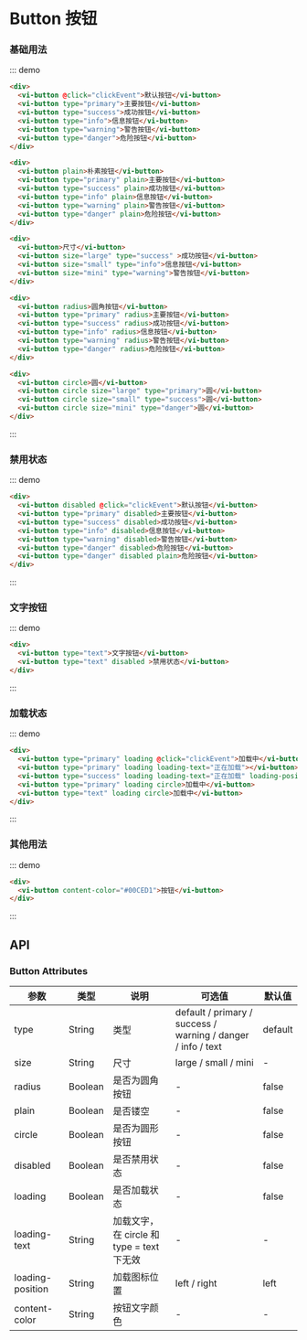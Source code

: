 <script>
export default {
  data() {
    return{
      
    }
  },
  methods: {
   clickEvent () {
     console.log(111111)
   }
  }
}
</script>

# Button 按钮

### 基础用法
::: demo
``` html
<div>
  <vi-button @click="clickEvent">默认按钮</vi-button>
  <vi-button type="primary">主要按钮</vi-button>
  <vi-button type="success">成功按钮</vi-button>
  <vi-button type="info">信息按钮</vi-button>
  <vi-button type="warning">警告按钮</vi-button>
  <vi-button type="danger">危险按钮</vi-button>
</div>

<div>
  <vi-button plain>朴素按钮</vi-button>
  <vi-button type="primary" plain>主要按钮</vi-button>
  <vi-button type="success" plain>成功按钮</vi-button>
  <vi-button type="info" plain>信息按钮</vi-button>
  <vi-button type="warning" plain>警告按钮</vi-button>
  <vi-button type="danger" plain>危险按钮</vi-button>
</div>

<div>
  <vi-button>尺寸</vi-button>
  <vi-button size="large" type="success" >成功按钮</vi-button>
  <vi-button size="small" type="info">信息按钮</vi-button>
  <vi-button size="mini" type="warning">警告按钮</vi-button>
</div>

<div>
  <vi-button radius>圆角按钮</vi-button>
  <vi-button type="primary" radius>主要按钮</vi-button>
  <vi-button type="success" radius>成功按钮</vi-button>
  <vi-button type="info" radius>信息按钮</vi-button>
  <vi-button type="warning" radius>警告按钮</vi-button>
  <vi-button type="danger" radius>危险按钮</vi-button>
</div>

<div>
  <vi-button circle>圆</vi-button>
  <vi-button circle size="large" type="primary">圆</vi-button>
  <vi-button circle size="small" type="success">圆</vi-button>
  <vi-button circle size="mini" type="danger">圆</vi-button>
</div>
```
:::

### 禁用状态
::: demo
``` html
<div>
  <vi-button disabled @click="clickEvent">默认按钮</vi-button>
  <vi-button type="primary" disabled>主要按钮</vi-button>
  <vi-button type="success" disabled>成功按钮</vi-button>
  <vi-button type="info" disabled>信息按钮</vi-button>
  <vi-button type="warning" disabled>警告按钮</vi-button>
  <vi-button type="danger" disabled>危险按钮</vi-button>
  <vi-button type="danger" disabled plain>危险按钮</vi-button>
</div>
```
:::

### 文字按钮
::: demo
``` html
<div>
  <vi-button type="text">文字按钮</vi-button>
  <vi-button type="text" disabled >禁用状态</vi-button>
</div>
```
:::

### 加载状态
::: demo
``` html
<div>
  <vi-button type="primary" loading @click="clickEvent">加载中</vi-button>
  <vi-button type="primary" loading loading-text="正在加载"></vi-button>
  <vi-button type="success" loading loading-text="正在加载" loading-position="right"></vi-button>
  <vi-button type="primary" loading circle>加载中</vi-button>
  <vi-button type="text" loading circle>加载中</vi-button>
</div>
```
:::

### 其他用法
::: demo
``` html
<div>
  <vi-button content-color="#00CED1">按钮</vi-button>
</div>
```
:::


## API
### Button Attributes
|参数|类型|说明|可选值|默认值|
|-|-|-|-|-|
|type|String|类型|default / primary / success / warning / danger / info / text|default|
|size|String|尺寸|large / small / mini|-|
|radius|Boolean|是否为圆角按钮|-|false|
|plain|Boolean|是否镂空|-|false|
|circle|Boolean|是否为圆形按钮|-|false|
|disabled|Boolean|是否禁用状态|-|false|
|loading|Boolean|是否加载状态|-|false|
|loading-text|String|加载文字，在 circle 和 type = text 下无效|-|-|
|loading-position|String|加载图标位置|left / right|left|
|content-color|String|按钮文字颜色|-|-|
